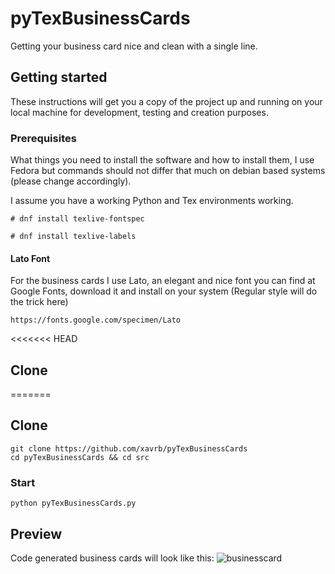 # pyTexBusinessCards

Getting your business card nice and clean with a single line.


## Getting started
These instructions will get you a copy of the project up and running on your local machine for development, testing and creation purposes. 

### Prerequisites

What things you need to install the software and how to install them, I use Fedora but commands should not differ that much on debian based systems (please change accordingly).

I assume you have a working Python and Tex environments working.

```shell
# dnf install texlive-fontspec

# dnf install texlive-labels

```

#### Lato Font

For the business cards I use Lato, an elegant and nice font you can find at Google Fonts, download it and install on your system (Regular style will do the trick here)

```
https://fonts.google.com/specimen/Lato
```



<<<<<<< HEAD
## Clone    


=======
## Clone

```shell
git clone https://github.com/xavrb/pyTexBusinessCards
cd pyTexBusinessCards && cd src

```

### Start

```shell
python pyTexBusinessCards.py
```


## Preview

Code generated business cards will look like this:
![businesscard](https://github.com/xavrb/pyTexBusinessCards/blob/master/src/example/image_2017-07-25_00-09-04.png)

